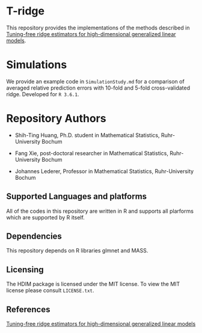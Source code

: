 # T-ridge

This repository provides the implementations of the methods described in [Tuning-free ridge estimators for high-dimensional generalized linear models](https://arxiv.org/abs/2002.11916).

# Simulations

We provide an example code in `SimulationStudy.md` for a comparison of averaged relative prediction errors with 10-fold and 5-fold cross-validated ridge. Developed for `R 3.6.1`.

# Repository Authors 

* Shih-Ting Huang, Ph.D. student in Mathematical Statistics, Ruhr-University Bochum

* Fang Xie, post-doctoral researcher in Mathematical Statistics, Ruhr-University Bochum

* Johannes Lederer, Professor in Mathematical Statistics, Ruhr-University Bochum

## Supported Languages and platforms

All of the codes in this repository are written in R and supports all plarforms which are
 supported by R itself.

## Dependencies

This repository depends on R libraries glmnet and MASS.

## Licensing

The HDIM package is licensed under the MIT license. To
view the MIT license please consult `LICENSE.txt`.

## References
 [Tuning-free ridge estimators for high-dimensional generalized linear models](https://arxiv.org/abs/2002.11916)

